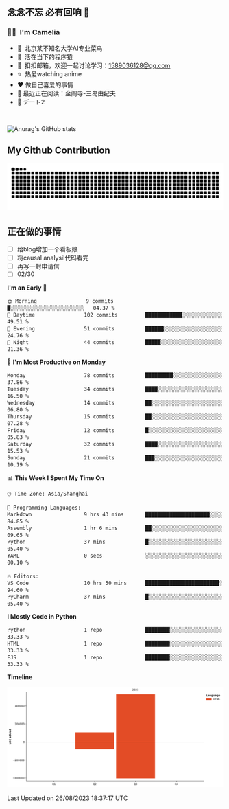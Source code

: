 ## 念念不忘 必有回响  👋
### 👨‍🔧&nbsp;&nbsp;I'm Camelia
- 🏢&nbsp;&nbsp;北京某不知名大学AI专业菜鸟
- 🦍&nbsp;&nbsp;活在当下的程序猿
- 💬&nbsp;&nbsp;扣扣邮箱，欢迎一起讨论学习：1589036128@qq.com
- ⭐️&nbsp;&nbsp;热爱watching anime
- ❤️ 做自己喜爱的事情
- 📖 最近正在阅读：金阁寺-三岛由纪夫
- 🎵 デート2

<br>

![Anurag's GitHub stats](https://github-readme-stats.vercel.app/api?username=abinzzz&count_private=true&show_icons=true&theme=tokyonight)


## My Github Contribution
![](https://github.com/abinzzz/abinzzz/blob/output/github-contribution-grid-snake.svg)

## 正在做的事情
- [ ] 给blog增加一个看板娘
- [ ] 将causal analysil代码看完
- [ ] 再写一封申请信
- [ ] 02/30
<!--START_SECTION:waka-->
**I'm an Early 🐤** 

```text
🌞 Morning                9 commits           █░░░░░░░░░░░░░░░░░░░░░░░░   04.37 % 
🌆 Daytime                102 commits         ████████████░░░░░░░░░░░░░   49.51 % 
🌃 Evening                51 commits          ██████░░░░░░░░░░░░░░░░░░░   24.76 % 
🌙 Night                  44 commits          █████░░░░░░░░░░░░░░░░░░░░   21.36 % 
```
📅 **I'm Most Productive on Monday** 

```text
Monday                   78 commits          █████████░░░░░░░░░░░░░░░░   37.86 % 
Tuesday                  34 commits          ████░░░░░░░░░░░░░░░░░░░░░   16.50 % 
Wednesday                14 commits          ██░░░░░░░░░░░░░░░░░░░░░░░   06.80 % 
Thursday                 15 commits          ██░░░░░░░░░░░░░░░░░░░░░░░   07.28 % 
Friday                   12 commits          █░░░░░░░░░░░░░░░░░░░░░░░░   05.83 % 
Saturday                 32 commits          ████░░░░░░░░░░░░░░░░░░░░░   15.53 % 
Sunday                   21 commits          ███░░░░░░░░░░░░░░░░░░░░░░   10.19 % 
```


📊 **This Week I Spent My Time On** 

```text
🕑︎ Time Zone: Asia/Shanghai

💬 Programming Languages: 
Markdown                 9 hrs 43 mins       █████████████████████░░░░   84.85 % 
Assembly                 1 hr 6 mins         ██░░░░░░░░░░░░░░░░░░░░░░░   09.65 % 
Python                   37 mins             █░░░░░░░░░░░░░░░░░░░░░░░░   05.40 % 
YAML                     0 secs              ░░░░░░░░░░░░░░░░░░░░░░░░░   00.10 % 

🔥 Editors: 
VS Code                  10 hrs 50 mins      ████████████████████████░   94.60 % 
PyCharm                  37 mins             █░░░░░░░░░░░░░░░░░░░░░░░░   05.40 % 
```

**I Mostly Code in Python** 

```text
Python                   1 repo              ████████░░░░░░░░░░░░░░░░░   33.33 % 
HTML                     1 repo              ████████░░░░░░░░░░░░░░░░░   33.33 % 
EJS                      1 repo              ████████░░░░░░░░░░░░░░░░░   33.33 % 
```



**Timeline**

![Lines of Code chart](https://raw.githubusercontent.com/abinzzz/abinzzz/main/assets/bar_graph.png)


 Last Updated on 26/08/2023 18:37:17 UTC
<!--END_SECTION:waka-->



